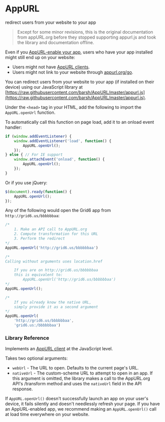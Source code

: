 # AppURL
redirect users from your website to your app

>Except for some minor revisions, this is the original documentation from appURL.org before they stopped supporting appurl.js and took the library and documentation offline.

Even if you [AppURL-enable your app](http://appUrl.org), users who have your app installed might still end up on your website:

*   Users might not have [AppURL clients](http://appUrl.org).
*   Users might not link to your website through [appurl.org/go](http://appUrl.org).

You can redirect users from your website to your app (if installed on their device) using our JavaScript library at [https://raw.githubusercontent.com/barsh/AppURL/master/appurl.js](https://raw.githubusercontent.com/barsh/AppURL/master/appurl.js).

Under the `<head>` tag in your HTML, add the following to import the `AppURL.openUrl` function.

To automatically call this function on page load, add it to an onload event handler:

```javascript
if (window.addEventListener) {
    window.addEventListener('load', function() {
        AppURL.openUrl();
    });
} else { // For IE support
    window.attachEvent('onload', function() {
        AppURL.openUrl();
    });
}
```
Or if you use jQuery:

```javascript
$(document).ready(function() {
    AppURL.openUrl();
});
```
Any of the following would open the Grid6 app from `http://grid6.us/bbbbbbaa`:

```javascript
/*
    1. Make an API call to AppURL.org
    2. Compute transformation for this URL
    3. Perform the redirect
*/
AppURL.openUrl('http://grid6.us/bbbbbbaa')
```

```javascript
/*
Calling without arguments uses location.href

    If you are on http://grid6.us/bbbbbbaa
    this is equivalent to:
        AppURL.openUrl('http://grid6.us/bbbbbbaa')
*/
AppURL.openUrl();
```

```javascript
/*
    If you already know the native URL,
    simply provide it as a second argument
*/
AppURL.openUrl(
    'http://grid6.us/bbbbbbaa',
    'grid6.us:/bbbbbbaa')
```

### Library Reference

Implements an [AppURL client](http://appurl.org) at the JavaScript level.

Takes two optional arguments:

- `webUrl` - The URL to open. Defaults to the current page's URL.
- `nativeUrl` - The custom-scheme URL to attempt to open in an app. If this argument is omitted, the library makes a call to the AppURL.org API's /transform method and uses the `nativeUrl` field in the API response.

If `AppURL.openUrl()` doesn't successfully launch an app on your user's device, it fails silently and doesn't needlessly refresh your page. If you have an AppURL-enabled app, we recommend making an `AppURL.openUrl()` call at load time everywhere on your website.

